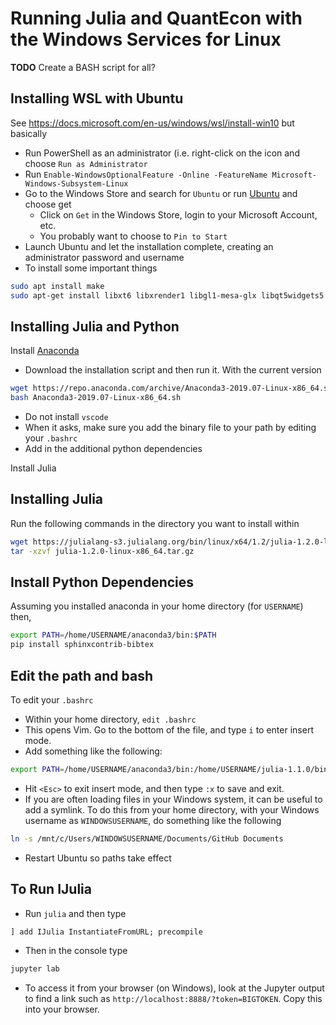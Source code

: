 # Running Julia and QuantEcon with the Windows Services for Linux
**TODO**  Create a BASH script for all?
## Installing WSL with Ubuntu
See https://docs.microsoft.com/en-us/windows/wsl/install-win10  but basically
- Run PowerShell as an administrator (i.e. right-click on the icon and choose `Run as Administrator`
- Run `Enable-WindowsOptionalFeature -Online -FeatureName Microsoft-Windows-Subsystem-Linux` 
- Go to the Windows Store and search for `Ubuntu` or run [Ubuntu](https://www.microsoft.com/en-ca/p/ubuntu/9nblggh4msv6?rtc=1&activetab=pivot%3aoverviewtab) and choose get
  - Click on `Get` in the Windows Store, login to your Microsoft Account, etc.
  - You probably want to choose to `Pin to Start`
- Launch Ubuntu and let the installation complete, creating an administrator password and username
- To install some important things
```bash
sudo apt install make
sudo apt-get install libxt6 libxrender1 libgl1-mesa-glx libqt5widgets5
```

## Installing Julia and Python
Install [Anaconda](https://www.anaconda.com/download/#linux) 
- Download the installation script and then run it.  With the current version
```bash
wget https://repo.anaconda.com/archive/Anaconda3-2019.07-Linux-x86_64.sh
bash Anaconda3-2019.07-Linux-x86_64.sh
```
- Do not install `vscode`
- When it asks, make sure you add the binary file to your path by editing your `.bashrc`
- Add in the additional python dependencies

Install Julia

## Installing Julia
Run the following commands in the directory you want to install within
```bash
wget https://julialang-s3.julialang.org/bin/linux/x64/1.2/julia-1.2.0-linux-x86_64.tar.gz
tar -xzvf julia-1.2.0-linux-x86_64.tar.gz
```

## Install Python Dependencies
Assuming you installed anaconda in your home directory (for `USERNAME`) then,

```bash
export PATH=/home/USERNAME/anaconda3/bin:$PATH
pip install sphinxcontrib-bibtex
```

## Edit the path and bash
To edit your `.bashrc`
- Within your home directory, `edit .bashrc`
- This opens Vim.  Go to the bottom of the file, and type `i` to enter insert mode.
- Add something like the following:
```bash
export PATH=/home/USERNAME/anaconda3/bin:/home/USERNAME/julia-1.1.0/bin:$PATH
```
- Hit `<Esc>` to exit insert mode, and then type `:x` to save and exit.
- If you are often loading files in your Windows system, it can be useful to add a symlink.  To do this from your home directory, with your Windows username as `WINDOWSUSERNAME`, do something like the following
```bash
ln -s /mnt/c/Users/WINDOWSUSERNAME/Documents/GitHub Documents
```
- Restart Ubuntu so paths take effect

## To Run IJulia
- Run `julia` and then type
```julia
] add IJulia InstantiateFromURL; precompile
```
- Then in the console type
```bash
jupyter lab
```
- To access it from your browser (on Windows), look at the Jupyter output to find a link such as 
`http://localhost:8888/?token=BIGTOKEN`.  Copy this into your browser.
